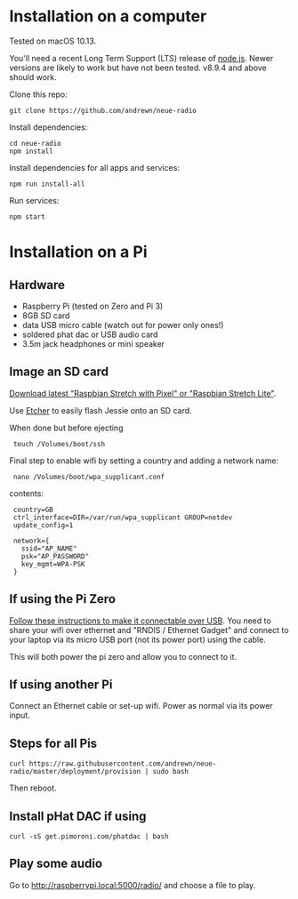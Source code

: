 # Installation on a computer

Tested on macOS 10.13.

You'll need a recent Long Term Support (LTS) release of [node.js](https://nodejs.org/en/). Newer versions are likely to work but have not been tested. v8.9.4 and above should work.

Clone this repo:

    git clone https://github.com/andrewn/neue-radio

Install dependencies:

    cd neue-radio
    npm install

Install dependencies for all apps and services:

    npm run install-all

Run services:

    npm start

# Installation on a Pi

## Hardware

* Raspberry Pi (tested on Zero and Pi 3)
* 8GB SD card
* data USB micro cable (watch out for power only ones!)
* soldered phat dac or USB audio card
* 3.5m jack headphones or mini speaker

## Image an SD card

[Download latest "Raspbian Stretch with Pixel" or "Raspbian Stretch Lite"](https://www.raspberrypi.org/downloads/raspbian/).

Use [Etcher](https://etcher.io/) to easily flash Jessie onto an SD card.

When done but before ejecting

     touch /Volumes/boot/ssh

Final step to enable wifi by setting a country and adding a network name:

     nano /Volumes/boot/wpa_supplicant.conf

contents:

     country=GB
     ctrl_interface=DIR=/var/run/wpa_supplicant GROUP=netdev
     update_config=1

     network={
       ssid="AP_NAME"
       psk="AP_PASSWORD"
       key_mgmt=WPA-PSK
     }


## If using the Pi Zero

[Follow these instructions to make it connectable over USB](http://blog.gbaman.info/?p=791). You need to share your wifi over ethernet and "RNDIS / Ethernet Gadget" and connect to your laptop via its micro USB port (not its power port) using the cable.

This will both power the pi zero and allow you to connect to it.

## If using another Pi

Connect an Ethernet cable or set-up wifi. Power as normal via its power input.

## Steps for all Pis

    curl https://raw.githubusercontent.com/andrewn/neue-radio/master/deployment/provision | sudo bash

Then reboot.

## Install pHat DAC if using

    curl -sS get.pimoroni.com/phatdac | bash

## Play some audio

Go to http://raspberrypi.local:5000/radio/ and choose a file to play.
